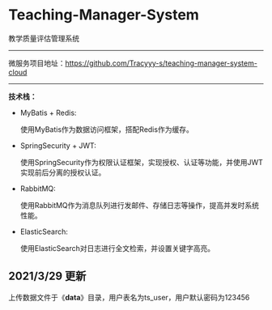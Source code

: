 # Teaching-Manager-System
教学质量评估管理系统

*****

微服务项目地址：<https://github.com/Tracyyy-s/teaching-manager-system-cloud>
*****

**技术栈：**

- MyBatis + Redis:

    使用MyBatis作为数据访问框架，搭配Redis作为缓存。
    
- SpringSecurity + JWT:

    使用SpringSecurity作为权限认证框架，实现授权、认证等功能，并使用JWT实现前后分离的授权认证。
    
- RabbitMQ:

    使用RabbitMQ作为消息队列进行发邮件、存储日志等操作，提高并发时系统性能。
    
- ElasticSearch:

    使用ElasticSearch对日志进行全文检索，并设置关键字高亮。





## 2021/3/29 更新

上传数据文件于《**data**》目录，用户表名为ts_user，用户默认密码为123456